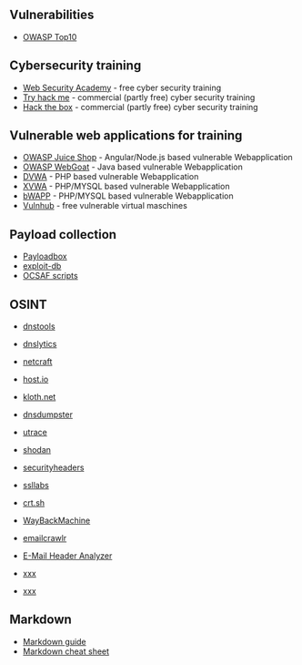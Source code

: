 ## Vulnerabilities 
* [OWASP Top10](https://owasp.org/Top10/)

## Cybersecurity training
* [Web Security Academy](https://portswigger.net/web-security) - free cyber security training
* [Try hack me](https://tryhackme.com/) - commercial (partly free) cyber security training
* [Hack the box](https://www.hackthebox.com) - commercial (partly free) cyber security training

## Vulnerable web applications for training
* [OWASP Juice Shop](https://owasp.org/www-project-juice-shop/) - Angular/Node.js based vulnerable Webapplication
* [OWASP WebGoat](https://owasp.org/www-project-webgoat/) - Java based vulnerable Webapplication
* [DVWA](https://github.com/digininja/DVWA) - PHP based vulnerable Webapplication
* [XVWA](https://github.com/s4n7h0/xvwa) - PHP/MYSQL based vulnerable Webapplication
* [bWAPP](http://www.itsecgames.com/) - PHP/MYSQL based vulnerable Webapplication
* [Vulnhub](https://www.vulnhub.com/) - free vulnerable virtual maschines

## Payload collection
* [Payloadbox](https://github.com/payloadbox)
* [exploit-db](https://www.exploit-db.com/)
* [OCSAF scripts](https://github.com/OCSAF)

## OSINT
* [dnstools](http://www.dnstools.ch/)
* [dnslytics](https://dnslytics.com/tools)
* [netcraft](https://www.netcraft.com/)
* [host.io](https://host.io/)
* [kloth.net](http://www.kloth.net/services/dig.php)
* [dnsdumpster](https://dnsdumpster.com/)
* [utrace](http://www.utrace.de)
* [shodan](https://www.shodan.io)
* [securityheaders](https://securityheaders.com/)
* [ssllabs](https://www.ssllabs.com/ssltest)
* [crt.sh](https://crt.sh)
* [WayBackMachine](https://archive.org/)
* [emailcrawlr](https://emailcrawlr.com/)
* [E-Mail Header Analyzer](https://mha.azurewebsites.net/)
* [xxx](yyyy)

* [xxx](yyyy)

## Markdown
* [Markdown guide](https://www.markdownguide.org)
* [Markdown cheat sheet](https://www.markdownguide.org/cheat-sheet/)


